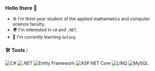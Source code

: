 ### Hello there 👋

- ⚙️ I'm third-year student of the applied mathematics and computer science faculty.
- 🌍 I'm interested in `C#` and `.NET`.
- 🌱 I'm currently learning `Golang`
### 🛠️ Tools :  
![C#](https://img.shields.io/badge/C%23-0078D7?style=for-the-badge&logo=csharp&logoColor=white)
![.NET](https://img.shields.io/badge/.NET-0078D7?style=for-the-badge&logo=dotnet&logoColor=white)
![Entity Framework](https://img.shields.io/badge/Entity%20Framework-0078D7?style=for-the-badge&logo=dotnet&logoColor=white)
![ASP.NET Core](https://img.shields.io/badge/ASP.NET%20Core-0078D7?style=for-the-badge&logo=dotnet&logoColor=white)
![LINQ](https://img.shields.io/badge/LINQ-0078D7?style=for-the-badge&logo=dotnet&logoColor=white)
![MySQL](https://img.shields.io/badge/MySQL-0078D7?style=for-the-badge&logo=mysql&logoColor=white)


